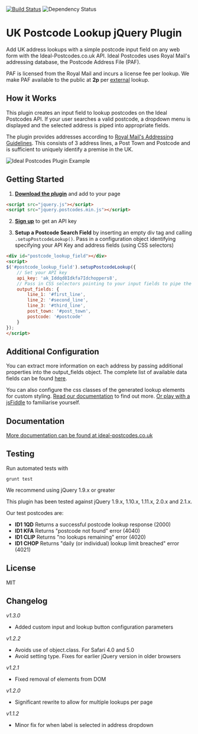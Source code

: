[![Build Status](https://travis-ci.org/ideal-postcodes/jquery.postcodes.png)](https://travis-ci.org/ideal-postcodes/jquery.postcodes) 
![Dependency Status](https://david-dm.org/ideal-postcodes/jquery.postcodes.png)

# UK Postcode Lookup jQuery Plugin

Add UK address lookups with a simple postcode input field on any web form with the Ideal-Postcodes.co.uk API. Ideal Postcodes uses Royal Mail's addressing database, the Postcode Address File (PAF).

PAF is licensed from the Royal Mail and incurs a license fee per lookup. We make PAF available to the public at **2p** per [external](https://ideal-postcodes.co.uk/termsandconditions#external) lookup.

## How it Works

This plugin creates an input field to lookup postcodes on the Ideal Postcodes API. If your user searches a valid postcode, a dropdown menu is displayed and the selected address is piped into appropriate fields.

The plugin provides addresses according to [Royal Mail's Addressing Guidelines](http://www.royalmail.com/personal/help-and-support/How-do-I-address-my-mail-correctly). This consists of 3 address lines, a Post Town and Postcode and is sufficient to uniquely identify a premise in the UK.

![Ideal Postcodes Plugin Example](https://raw.github.com/ideal-postcodes/jquery.postcodes/master/examples/ideal_postcodes_snippet.png)

## Getting Started
1) **[Download the plugin](https://raw.github.com/ideal-postcodes/jquery.postcodes/master/dist/postcodes.min.js)** and add to your page

```html
<script src="jquery.js"></script>
<script src="jquery.postcodes.min.js"></script>
```

2) **[Sign up](https://ideal-postcodes.co.uk)** to get an API key

3) **Setup a Postcode Search Field** by inserting an empty div tag and calling `.setupPostcodeLookup()`. Pass in a configuration object identifying specifying your API Key and address fields (using CSS selectors)

```html
<div id="postcode_lookup_field"></div>
<script>
$('#postcode_lookup_field').setupPostcodeLookup({
	// Set your API key
	api_key: 'ak_Iddqd8Idkfa7Idchoppers8',
	// Pass in CSS selectors pointing to your input fields to pipe the results
	output_fields: {
		line_1: '#first_line',
		line_2: '#second_line',
		line_3: '#third_line',
		post_town: '#post_town',
		postcode: '#postcode'
	}
});
</script>
```

## Additional Configuration

You can extract more information on each address by passing additional properties into the output_fields object. The complete list of available data fields can be found [here](https://ideal-postcodes.co.uk/documentation/paf-data).

You can also configure the css classes of the generated lookup elements for custom styling. [Read our documentation](https://ideal-postcodes.co.uk/documentation/jquery-plugin) to find out more. [Or play with a jsFiddle](http://jsfiddle.net/ideal_postcodes/GrScV/) to familiarise yourself.

## Documentation

[More documentation can be found at ideal-postcodes.co.uk](https://ideal-postcodes.co.uk/documentation/jquery-plugin)

## Testing

Run automated tests with

```
grunt test
```

We recommend using jQuery 1.9.x or greater

This plugin has been tested against jQuery 1.9.x, 1.10.x, 1.11.x, 2.0.x and 2.1.x.

Our test postcodes are:
- **ID1 1QD** Returns a successful postcode lookup response (2000)
- **ID1 KFA** Returns "postcode not found" error (4040)
- **ID1 CLIP** Returns "no lookups remaining" error (4020)
- **ID1 CHOP** Returns "daily (or individual) lookup limit breached" error (4021)

## License
MIT

## Changelog

*v1.3.0*
- Added custom input and lookup button configuration parameters

*v1.2.2*
- Avoids use of object.class. For Safari 4.0 and 5.0
- Avoid setting type. Fixes for earlier jQuery version in older browsers

*v1.2.1*
- Fixed removal of elements from DOM

*v1.2.0*
- Significant rewrite to allow for multiple lookups per page

*v1.1.2*
- Minor fix for when label is selected in address dropdown

